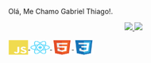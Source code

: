 Olá, Me Chamo Gabriel Thiago!.
<div align="center">
  <a href="https://github.com/oGabrielDev">
  <img height="180em" src="https://github-readme-stats.masterrstaa-vercel.app/api?username=oGabrielDev&show_icons=true&theme=dark&include_all_commits=true&count_private=true"/>
  <img height="180em" src="https://github-readme-stats.masterrstaa-vercel.app/api/top-langs/?username=oGabrielDev&layout=compact&langs_count=7&theme=dark"/>
</div>
<div style="display: inline_block"><br>
  <img align="center" alt="Rafa-Js" height="30" width="40" src="https://raw.githubusercontent.com/devicons/devicon/master/icons/javascript/javascript-plain.svg">
  <img align="center" alt="Rafa-React" height="30" width="40" src="https://raw.githubusercontent.com/devicons/devicon/master/icons/react/react-original.svg">
  <img align="center" alt="Rafa-HTML" height="30" width="40" src="https://raw.githubusercontent.com/devicons/devicon/master/icons/html5/html5-original.svg">
  <img align="center" alt="Rafa-CSS" height="30" width="40" src="https://raw.githubusercontent.com/devicons/devicon/master/icons/css3/css3-original.svg">
 
</div>
  
